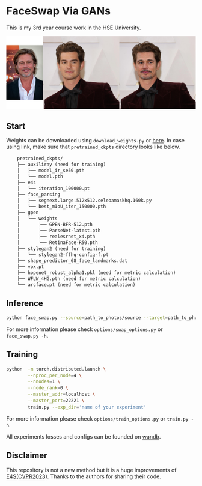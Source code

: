 # FaceSwap Via GANs

This is my 3rd year course work in the HSE University.

<div align="center">
    <img src='assets/main.jpg'/>
</div>

## Start
Weights can be downloaded using `download_weights.py` or [here](https://drive.google.com/drive/folders/1C5qIjiIsaswRGvXEB5HaeJhYVXPJ0Ozd).
In case using link, make sure that `pretrained_ckpts` directory looks like below.

```
    pretrained_ckpts/
    ├── auxiliray (need for training)
    │   ├── model_ir_se50.pth
    │   └── model.pth
    ├── e4s
    │   └── iteration_100000.pt
    ├── face_parsing
    │   ├── segnext.large.512x512.celebamaskhq.160k.py
    │   └── best_mIoU_iter_150000.pth
    ├── gpen
    │   └── weights
    │       ├── GPEN-BFR-512.pth
    │       ├── ParseNet-latest.pth
    │       ├── realesrnet_x4.pth
    │       └── RetinaFace-R50.pth
    ├── stylegan2 (need for training)
    │   └── stylegan2-ffhq-config-f.pt
    ├── shape_predictor_68_face_landmarks.dat
    ├── vox.pt
    ├── hopenet_robust_alpha1.pkl (need for metric calculation)
    ├── WFLW_4HG.pth (need for metric calculation)
    └── arcface.pt (need for metric calculation)
  ```
## Inference
   ```sh
   python face_swap.py --source=path_to_photos/source --target=path_to_photos/target
   ``` 
   For more information please check `options/swap_options.py` or `face_swap.py -h`.
## Training 
```sh
python  -m torch.distributed.launch \
        --nproc_per_node=4 \
        --nnodes=1 \
        --node_rank=0 \
        --master_addr=localhost \
        --master_port=22221 \
        train.py --exp_dir='name of your experiment'
```
For more information please check `options/train_options.py` or `train.py -h`.

All experiments losses and configs can be founded on [wandb](https://wandb.ai/free001style/course_project?nw=nwuserfree001style).


## Disclaimer

This repository is not a new method but it is a huge improvements of [E4S(CVPR2023)](https://github.com/e4s2022/e4s). Thanks to the authors for sharing their code.